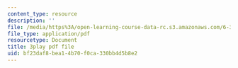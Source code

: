 ```yaml
---
content_type: resource
description: ''
file: /media/https%3A/open-learning-course-data-rc.s3.amazonaws.com/6-370-the-battlecode-programming-competition-january-iap-2013/bf23daf8bea14b70f0ca330bb4d5b8e2_tbsYFzmk_24.pdf
file_type: application/pdf
resourcetype: Document
title: 3play pdf file
uid: bf23daf8-bea1-4b70-f0ca-330bb4d5b8e2
---
```

